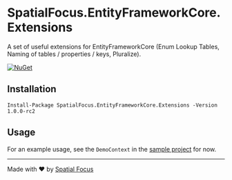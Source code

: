 # SpatialFocus.EntityFrameworkCore.Extensions
A set of useful extensions for EntityFrameworkCore (Enum Lookup Tables, Naming of tables / properties / keys, Pluralize).

[![NuGet](https://img.shields.io/nuget/v/SpatialFocus.EntityFrameworkCore.Extensions.svg)](https://www.nuget.org/packages/SpatialFocus.EntityFrameworkCore.Extensions/)

## Installation

```
Install-Package SpatialFocus.EntityFrameworkCore.Extensions -Version 1.0.0-rc2
```

## Usage

For an example usage, see the `DemoContext` in the [sample project](https://github.com/SpatialFocus/SpatialFocus.EntityFrameworkCore.Extensions/tree/master/samples/SpatialFocus.EntityFrameworkCore.Extensions.SQLiteDemo) for now.

----

Made with :heart: by [Spatial Focus](https://spatial-focus.net/)
